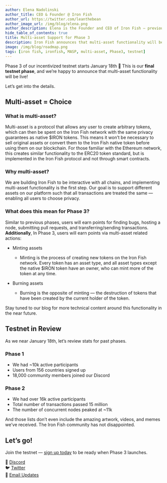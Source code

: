 ```yaml
---
author: Elena Nadolinski
author_title: CEO & Founder @ Iron Fish
author_url: https://twitter.com/leanthebean
author_image_url: /img/blog/elena.png
author_description: Elena is the Founder and CEO of Iron Fish — previously worked at Airbnb, Tilt, and Microsoft. Fell down the cryptocurrency rabbit hole in 2017. Really didn't want her insurance to know she eats pizza.
hide_table_of_contents: true
title: Multi-asset Support for Phase 3
description: Iron Fish announces that multi-asset functionality will be live on Testnet Phase 3 
image: /img/blog/roadmap.png
tags: [iron fish, ironfish, MASP, multi-asset, Phase3, testnet]
---
```


Phase 3 of our incentivized testnet starts January 18th 🎉 This is our **final testnet phase**, and we’re happy to announce that multi-asset functionality will be live! 

Let’s get into the details.

## Multi-asset = Choice

### What is multi-asset?

Multi-asset is a protocol that allows any user to create arbitrary tokens, which can then be spent on the Iron Fish network with the same privacy guarantees as native $IRON tokens. This means it won’t be necessary to sell original assets or convert them to the Iron Fish native token before using them on our blockchain. 
For those familiar with the Ethereum network, this creates similar functionality to the ERC20 token standard, but is implemented in the Iron Fish protocol and not through smart contracts. 

### Why multi-asset?

We are building Iron Fish to be interactive with all chains, and implementing multi-asset functionality is the first step. Our goal is to support different assets on our platform such that all transactions are treated the same — enabling all users to choose privacy. 

### What does this mean for Phase 3? 

Similar to previous phases, users will earn points for finding bugs, hosting a node, submitting pull requests, and transferring/sending transactions. **Additionally**, In Phase 3, users will earn points via multi-asset related actions:

- Minting assets
    - Minting is the process of creating new tokens on the Iron Fish network. Every token has an asset type, and all asset types except the native $IRON token have an owner, who can mint more of the token at any time. 

- Burning assets
    - Burning is the opposite of minting — the destruction of tokens that have been created by the current holder of the token. 

Stay tuned to our blog for more technical content around this functionality in the near future. 

## Testnet in Review

As we near January 18th, let’s review stats for past phases. 

### Phase 1
- We had ~10k active participants
- Users from 156 countries signed up
- 18,000 community members joined our Discord

### Phase 2
- We had over 16k active participants
- Total number of transactions passed 15 million
- The number of concurrent nodes peaked at ~11k

And those lists don’t even include the amazing artwork, videos, and memes we’ve received. The Iron Fish community has not disappointed.

## Let’s go!

Join the testnet — [sign up today](https://testnet.ironfish.network/about) to be ready when Phase 3 launches.

🎤 [Discord](https://discord.gg/EkQkEcm8DH)  
🐦 [Twitter](https://twitter.com/ironfishcrypto)  
📧 [Email Updates](https://ironfish.network/#email-signup)
